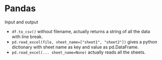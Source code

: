 # Pandas

Input and output
- `df.to_csv()` without filename, actually returns a string of all the data with line break.
- `pd.read_excel(file, sheet_name=["sheet1", "sheet2"])` gives a python dictionary with sheet name as key and value as pd.DataFrame.
- `pd.read_excel(... sheet_name=None)` actually reads all the sheets.